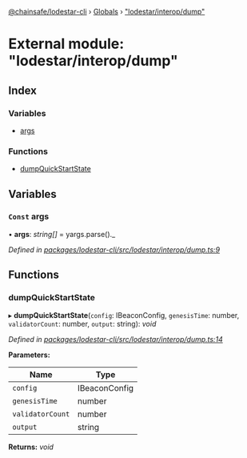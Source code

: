 [@chainsafe/lodestar-cli](../README.md) › [Globals](../globals.md) › ["lodestar/interop/dump"](_lodestar_interop_dump_.md)

# External module: "lodestar/interop/dump"

## Index

### Variables

* [args](_lodestar_interop_dump_.md#const-args)

### Functions

* [dumpQuickStartState](_lodestar_interop_dump_.md#dumpquickstartstate)

## Variables

### `Const` args

• **args**: *string[]* = yargs.parse()._

*Defined in [packages/lodestar-cli/src/lodestar/interop/dump.ts:9](https://github.com/ChainSafe/lodestar/blob/0e426d2/packages/lodestar-cli/src/lodestar/interop/dump.ts#L9)*

## Functions

###  dumpQuickStartState

▸ **dumpQuickStartState**(`config`: IBeaconConfig, `genesisTime`: number, `validatorCount`: number, `output`: string): *void*

*Defined in [packages/lodestar-cli/src/lodestar/interop/dump.ts:14](https://github.com/ChainSafe/lodestar/blob/0e426d2/packages/lodestar-cli/src/lodestar/interop/dump.ts#L14)*

**Parameters:**

Name | Type |
------ | ------ |
`config` | IBeaconConfig |
`genesisTime` | number |
`validatorCount` | number |
`output` | string |

**Returns:** *void*

